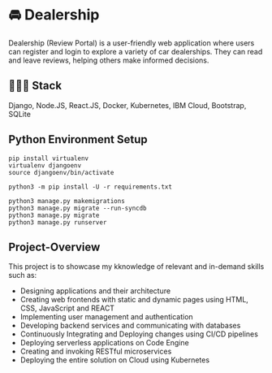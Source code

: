# 🚘 Dealership

Dealership (Review Portal) is a user-friendly web application where users can register and login to explore a variety of car dealerships. They can read and leave reviews, helping others make informed decisions.

## 👨🏽‍💻 Stack

Django, Node.JS, React.JS, Docker, Kubernetes, IBM Cloud, Bootstrap, SQLite

## Python Environment Setup

```console
pip install virtualenv
virtualenv djangoenv
source djangoenv/bin/activate

python3 -m pip install -U -r requirements.txt

python3 manage.py makemigrations
python3 manage.py migrate --run-syncdb 
python3 manage.py migrate
python3 manage.py runserver
```

## Project-Overview
This project is to showcase my kknowledge of relevant and in-demand skills such as:  
* Designing applications and their architecture 
* Creating web frontends with static and dynamic pages using HTML, CSS, JavaScript and REACT
* Implementing user management and authentication  
* Developing backend services and communicating with databases 
* Continuously Integrating and Deploying changes using CI/CD pipelines  
* Deploying serverless applications on Code Engine 
* Creating and invoking RESTful microservices 
* Deploying the entire solution on Cloud using Kubernetes 

